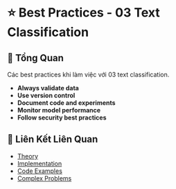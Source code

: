 # ⭐ Best Practices - 03 Text Classification

## 🎯 Tổng Quan

Các best practices khi làm việc với 03 text classification.

- **Always validate data**
- **Use version control**
- **Document code and experiments**
- **Monitor model performance**
- **Follow security best practices**

## 🔗 Liên Kết Liên Quan

- [Theory](./THEORY_03_text_classification.md)
- [Implementation](./IMPLEMENTATION_03_text_classification.md)
- [Code Examples](./CODE_EXAMPLES_03_text_classification.md)
- [Complex Problems](./COMPLEX_PROBLEMS.md)
